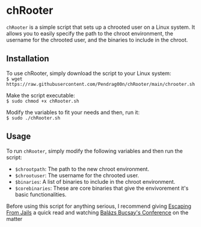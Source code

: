 # chRooter

`chRooter` is a simple script that sets up a chrooted user on a Linux system. It allows you to easily specify the path to the chroot environment, the username for the chrooted user, and the binaries to include in the chroot.

## Installation

To use chRooter, simply download the script to your Linux system:  
`$ wget https://raw.githubusercontent.com/Pendrag00n/chRooter/main/chrooter.sh`

Make the script executable:  
`$ sudo chmod +x chRooter.sh`

Modify the variables to fit your needs and then, run it:  
`$ sudo ./chRooter.sh`

## Usage

To run `chRooter`, simply modify the following variables and then run the script:

- `$chrootpath`: The path to the new chroot environment.
- `$chrootuser`: The username for the chrooted user.
- `$binaries`: A list of binaries to include in the chroot environment.
- `$corebinaries`: These are core binaries that give the envivorement it's basic functionalities.

Before using this script for anything serious, I recommend giving [Escaping From Jails](https://book.hacktricks.xyz/linux-hardening/privilege-escalation/escaping-from-limited-bash) a quick read and watching [Balázs Bucsay's Conference](https://youtube.com/D1eipd9HbIY) on the matter
